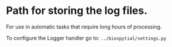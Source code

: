 # Path for storing the log files.
For use in automatic tasks that require long hours of processing.

To configure the Logger handler go to: `../biospytial/settings.py`



